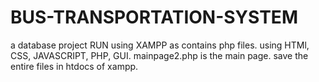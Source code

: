 # BUS-TRANSPORTATION-SYSTEM
a database project 
RUN using XAMPP as contains php files.
using HTMl, CSS, JAVASCRIPT, PHP, GUI.
mainpage2.php is the main page. 
save the entire files in htdocs of xampp.
